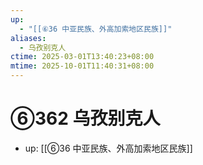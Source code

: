 ```yaml
---
up:
  - "[[⑥36 中亚民族、外高加索地区民族]]"
aliases:
  - 乌孜别克人
ctime: 2025-03-01T13:40:23+08:00
mtime: 2025-10-01T11:40:31+08:00
---
```


# ⑥362 乌孜别克人

- up: [[⑥36 中亚民族、外高加索地区民族]]
